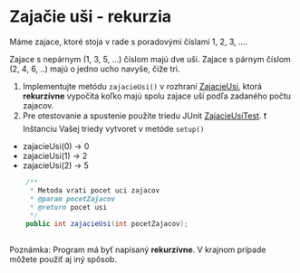 # Zajačie uši - rekurzia

Máme zajace, ktoré stoja v rade s poradovými číslami 1, 2, 3, ....

Zajace s nepárnym (1, 3, 5, ...) číslom majú dve uši. Zajace s párnym číslom (2, 4, 6, ..) majú o jedno ucho navyše, čiže tri.

1. Implementujte metódu `zajacieUsi()` v rozhraní [ZajacieUsi](src/ZajacieUsi.java), ktorá **rekurzívne** vypočíta koľko majú spolu zajace uší podľa zadaného počtu zajacov.
2. Pre otestovanie a spustenie použite triedu JUnit [ZajacieUsiTest](/test/ZajacieUsiTest.java). :exclamation: Inštanciu Vašej triedy vytvoret v metóde `setup()`

+ zajacieUsi(0) → 0
+ zajacieUsi(1) → 2
+ zajacieUsi(2) → 5

```java
	/**
	 * Metoda vrati pocet uci zajacov
	 * @param pocetZajacov
	 * @return pocet usi
	 */
	public int zajacieUsi(int pocetZajacov);
	
```

Poznámka: Program má byť napísaný **rekurzívne**. V krajnom prípade môžete použiť aj iný spôsob.


